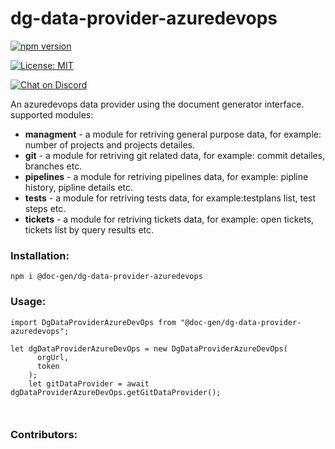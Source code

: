 # dg-data-provider-azuredevops

[![npm version](https://badge.fury.io/js/@doc-gen%2Fdg-data-provider-azuredevops.svg)](https://badge.fury.io/js/@doc-gen%2Fdg-data-provider-azuredevops)

[![License: MIT](https://img.shields.io/badge/License-MIT-yellow.svg)](https://opensource.org/licenses/MIT)

[![Chat on Discord](https://badgen.net/badge/icon/discord?icon=discord&label)](https://discord.com/channels/904432165901709333/904432165901709336)

An azuredevops data provider using the document generator interface.
supported modules:

- **managment** - a module for retriving general purpose data, for example: number of projects and projects detailes.
- **git** - a module for retriving git related data, for example: commit detailes, branches etc.
- **pipelines** - a module for retriving pipelines data, for example: pipline history, pipline details etc.
- **tests** - a module for retriving tests data, for example:testplans list, test steps etc.
- **tickets** - a module for retriving tickets data, for example: open tickets, tickets list by query results etc.

### Installation:

```
npm i @doc-gen/dg-data-provider-azuredevops
```

### Usage:

```
import DgDataProviderAzureDevOps from "@doc-gen/dg-data-provider-azuredevops";

let dgDataProviderAzureDevOps = new DgDataProviderAzureDevOps(
      orgUrl,
      token
    );
    let gitDataProvider = await dgDataProviderAzureDevOps.getGitDataProvider();



```

### Contributors:
